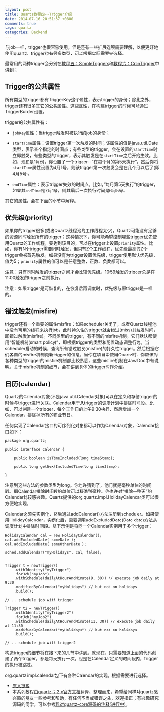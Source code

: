 ```yaml
---
layout: post
title: Quartz教程四--Trigger介绍
date: 2014-07-16 20:51:37 +0800
comments: true
tags: quartz
categories: Backend
---
```


与job一样，trigger也很容易使用，但是还有一些扩展选项需要理解，以便更好地使用quartz。trigger也有很多类型，可以根据实际需要来选择。

最常用的两种trigger会分别在[教程五：SimpleTriggers]()和[教程六：CronTrigger]()中讲到；

<!-- more -->

## Trigger的公共属性

所有类型的trigger都有TriggerKey这个属性，表示trigger的身份；除此之外，trigger还有很多其它的公共属性。这些属性，在构建trigger的时候可以通过TriggerBuilder设置。

trigger的公共属性有：

- `jobKey`属性：当trigger触发时被执行的job的身份；

- `startTime`属性：设置trigger第一次触发的时间；该属性的值是java.util.Date类型，表示某个指定的时间点；有些类型的trigger，会在设置的`startTime`时立即触发，有些类型的trigger，表示其触发是在`startTime`之后开始生效。比如，现在是1月份，你设置了一个trigger--”在每个月的第5天执行”，然后你将`startTime`属性设置为4月1号，则该trigger第一次触发会是在几个月以后了(即4月5号)。

- `endTime`属性：表示trigger失效的时间点。比如，”每月第5天执行”的trigger，如果其`endTime`是7月1号，则其最后一次执行时间是6月5号。

其它的属性，会在下面的小节中解释。

## 优先级(priority)

如果你的trigger很多(或者Quartz线程池的工作线程太少)，Quartz可能没有足够的资源同时触发所有的trigger；这种情况下，你可能希望控制哪些trigger优先使用Quartz的工作线程，要达到该目的，可以在trigger上设置`priority`属性。比如，你有N个trigger需要同时触发，但只有Z个工作线程，优先级最高的Z个trigger会被首先触发。如果没有为trigger设置优先级，trigger使用默认优先级，值为5；`priority`属性的值可以是任意整数，正数、负数都可以。

注意：只有同时触发的trigger之间才会比较优先级。10:59触发的trigger总是在11:00触发的trigger之前执行。

注意：如果trigger是可恢复的，在恢复后再调度时，优先级与原trigger是一样的。

## 错过触发(misfire)

trigger还有一个重要的属性misfire；如果scheduler关闭了，或者Quartz线程池中没有可用的线程来执行job，此时持久性的trigger就会错过(miss)其触发时间，即错过触发(misfire)。不同类型的trigger，有不同的misfire机制。它们默认都使用“智能机制(smart policy)”，即根据trigger的类型和配置动态调整行为。当scheduler启动的时候，查询所有错过触发(misfire)的持久性trigger。然后根据它们各自的misfire机制更新trigger的信息。当你在项目中使用Quartz时，你应该对各种类型的trigger的misfire机制都比较熟悉，这些misfire机制在JavaDoc中有说明。关于misfire机制的细节，会在讲到具体的trigger时作介绍。

## 日历(calendar)

Quartz的Calendar对象(不是java.util.Calendar对象)可以在定义和存储trigger的时候与trigger进行关联。Calendar用于从trigger的调度计划中排除时间段。比如，可以创建一个trigger，每个工作日的上午9:30执行，然后增加一个Calendar，排除掉所有的商业节日。

任何实现了Calendar接口的可序列化对象都可以作为Calendar对象，Calendar接口如下：

	package org.quartz;

	public interface Calendar {

		public boolean isTimeIncluded(long timeStamp);

		public long getNextIncludedTime(long timeStamp);

	}

注意到这些方法的参数类型为long。你也许猜到了，他们就是毫秒单位的时间戳。即Calendar排除时间段的单位可以精确到毫秒。你也许对“排除一整天”的Calendar比较感兴趣。Quartz提供的org.quartz.impl.HolidayCalendar类可以很方便地实现。

Calendar必须先实例化，然后通过addCalendar()方法注册到scheduler。如果使用HolidayCalendar，实例化后，需要调用addExcludedDate(Date date)方法从调度计划中排除时间段。以下示例是将同一个Calendar实例用于多个trigger：

	HolidayCalendar cal = new HolidayCalendar();
	cal.addExcludedDate( someDate );
	cal.addExcludedDate( someOtherDate );

	sched.addCalendar("myHolidays", cal, false);


	Trigger t = newTrigger()
		.withIdentity("myTrigger")
		.forJob("myJob")
		.withSchedule(dailyAtHourAndMinute(9, 30)) // execute job daily at 9:30
		.modifiedByCalendar("myHolidays") // but not on holidays
		.build();

	// .. schedule job with trigger

	Trigger t2 = newTrigger()
		.withIdentity("myTrigger2")
		.forJob("myJob2")
		.withSchedule(dailyAtHourAndMinute(11, 30)) // execute job daily at 11:30
		.modifiedByCalendar("myHolidays") // but not on holidays
		.build();

	// .. schedule job with trigger2

构造trigger的细节将在接下来的几节中讲到。就现在，只需要知道上面的代码创建了两个trigger，都是每天执行一次。但是在Calendar定义的时间段内，trigger的执行被跳过。

org.quartz.impl.calendar包下有各种Calendar的实现，根据需要进行选择。

- [原文链接](http://quartz-scheduler.org/documentation/quartz-2.2.x/tutorials/tutorial-lesson-04)
- 本系列教程由[quartz-2.2.x官方文档](http://quartz-scheduler.org/documentation/quartz-2.2.x/tutorials)翻译、整理而来，希望给同样对quartz感兴趣的朋友一些参考和帮助，有任何不当或错误之处，欢迎指正；有兴趣研究源码的同学，可以参考[我对quartz-core源码的注释(进行中)](https://github.com/nkcoder/quartz-explained)。
